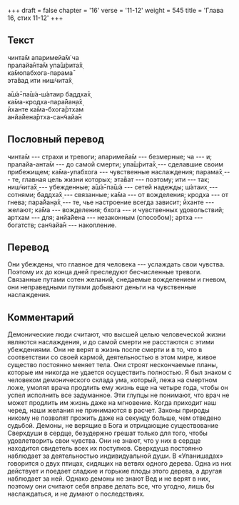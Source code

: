 +++
draft = false
chapter = '16'
verse = '11-12'
weight = 545
title = 'Глава 16, стих 11-12'
+++
## Текст

чинта̄м апаримейа̄м̇ ча  
пралайа̄нта̄м упа̄ш́рита̄х̣  
ка̄мопабхога-парама̄  
эта̄вад ити ниш́чита̄х̣  

а̄ш́а̄-па̄ш́а-ш́атаир баддха̄х̣  
ка̄ма-кродха-пара̄йан̣а̄х̣  
ӣханте ка̄ма-бхога̄ртхам  
анйа̄йена̄ртха-сан̃чайа̄н

## Пословный перевод

чинта̄м --- страхи и тревоги; апаримейа̄м --- безмерные; ча --- и;
пралайа-анта̄м --- до самой смерти; упа̄ш́рита̄х̣ --- сделавшие своим
прибежищем; ка̄ма-упабхога --- чувственные наслаждения; парама̄х̣ --- те,
главная цель жизни которых; эта̄ват --- поэтому; ити --- так; ниш́чита̄х̣
--- убежденные; а̄ш́а̄-па̄ш́а --- сетей надежды; ш́атаих̣ --- сотнями; баддха̄х̣
--- связанные; ка̄ма --- от вожделения; кродха --- от гнева; пара̄йан̣а̄х̣
--- те, чье настроение всегда зависит; ӣханте --- желают; ка̄ма ---
вожделения; бхога --- и чувственных удовольствий; артхам --- для;
анйа̄йена --- незаконным (способом); артха --- богатств; сан̃чайа̄н ---
накопление.

## Перевод

Они убеждены, что главное для человека --- услаждать свои чувства.
Поэтому их до конца дней преследуют бесчисленные тревоги. Связанные
путами сотен желаний, снедаемые вожделением и гневом, они неправедными
путями добывают деньги на чувственные наслаждения.

## Комментарий

Демонические люди считают, что высшей целью человеческой жизни являются
наслаждения, и до самой смерти не расстаются с этими убеждениями. Они не
верят в жизнь после смерти и в то, что в соответствии со своей кармой,
деятельностью в этом мире, живое существо постоянно меняет тела. Они
строят нескончаемые планы, которые им никогда не удается осуществить
полностью. Я был знаком с человеком демонического склада ума, который,
лежа на смертном ложе, умолял врача продлить ему жизнь еще на четыре
года, чтобы он успел исполнить все задуманное. Эти глупцы не понимают,
что врач не может продлить им жизнь даже на мгновение. Когда приходит
наш черед, наши желания не принимаются в расчет. Законы природы никому
не позволят прожить даже на секунду больше, чем отведено судьбой.
Демоны, не верящие в Бога и отрицающие существование Сверхдуши в сердце,
безудержно грешат только для того, чтобы удовлетворить свои чувства. Они
не знают, что у них в сердце находится свидетель всех их поступков.
Сверхдуша постоянно наблюдает за деятельностью индивидуальной души. В
«Упанишадах» говорится о двух птицах, сидящих на ветвях одного дерева.
Одна из них действует и поедает сладкие и горькие плоды этого дерева, а
другая наблюдает за ней. Однако демоны не знают Вед и не верят в них,
поэтому они считают себя вправе делать все, что угодно, лишь бы
наслаждаться, и не думают о последствиях.
